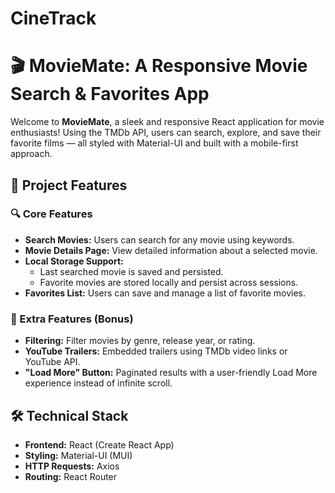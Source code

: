 # CineTrack
# 🎬 MovieMate: A Responsive Movie Search & Favorites App

Welcome to **MovieMate**, a sleek and responsive React application for movie enthusiasts! Using the TMDb API, users can search, explore, and save their favorite films — all styled with Material-UI and built with a mobile-first approach.

## 📂 Project Features

### 🔍 Core Features

- **Search Movies:** Users can search for any movie using keywords.
- **Movie Details Page:** View detailed information about a selected movie.
- **Local Storage Support:**
  - Last searched movie is saved and persisted.
  - Favorite movies are stored locally and persist across sessions.
- **Favorites List:** Users can save and manage a list of favorite movies.

### 🌟 Extra Features (Bonus)

- **Filtering:** Filter movies by genre, release year, or rating.
- **YouTube Trailers:** Embedded trailers using TMDb video links or YouTube API.
- **"Load More" Button:** Paginated results with a user-friendly Load More experience instead of infinite scroll.

## 🛠️ Technical Stack

- **Frontend:** React (Create React App)
- **Styling:** Material-UI (MUI)
- **HTTP Requests:** Axios
- **Routing:** React Router

